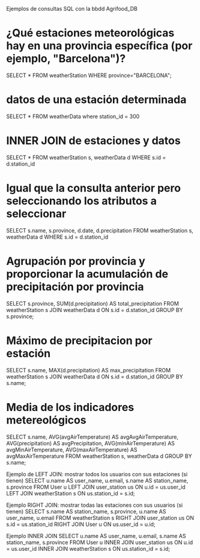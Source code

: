 Ejemplos de consultas SQL con la bbdd Agrifood_DB


# ¿Qué estaciones meteorológicas hay en una provincia específica (por ejemplo, "Barcelona")?
SELECT * FROM weatherStation WHERE province="BARCELONA";

# datos de una estación determinada
SELECT *  FROM weatherData where station_id = 300

# INNER JOIN de estaciones y datos
SELECT *  FROM weatherStation s, weatherData d WHERE s.id = d.station_id

# Igual que la consulta anterior pero seleccionando los atributos a seleccionar
SELECT s.name, s.province, d.date, d.precipitation FROM weatherStation s, weatherData d WHERE s.id = d.station_id


# Agrupación por provincia y proporcionar la acumulación de precipitación por provincia 
SELECT 
    s.province, 
    SUM(d.precipitation) AS total_precipitation
FROM 
    weatherStation s
JOIN 
    weatherData d ON s.id = d.station_id
GROUP BY 
    s.province;


# Máximo de precipitacion por estación
SELECT 
    s.name, 
    MAX(d.precipitation) AS max_precipitation
FROM 
    weatherStation s
JOIN 
    weatherData d ON s.id = d.station_id
GROUP BY 
    s.name;

# Media de los indicadores metereológicos
SELECT s.name,
  AVG(avgAirTemperature) AS avgAvgAirTemperature,
  AVG(precipitation) AS avgPrecipitation,
  AVG(minAirTemperature) AS avgMinAirTemperature,
  AVG(maxAirTemperature) AS avgMaxAirTemperature
  FROM weatherStation s, weatherData d
  GROUP BY s.name;


Ejemplo de LEFT JOIN: mostrar todos los usuarios con sus estaciones (si tienen)
SELECT 
    u.name AS user_name,
    u.email,
    s.name AS station_name,
    s.province
FROM 
    User u
LEFT JOIN 
    user_station us ON u.id = us.user_id
LEFT JOIN 
    weatherStation s ON us.station_id = s.id;


Ejemplo RIGHT JOIN: mostrar todas las estaciones con sus usuarios (si tienen)
SELECT 
    s.name AS station_name,
    s.province,
    u.name AS user_name,
    u.email
FROM 
    weatherStation s
RIGHT JOIN 
    user_station us ON s.id = us.station_id
RIGHT JOIN 
    User u ON us.user_id = u.id;

Ejemplo INNER JOIN
SELECT 
    u.name AS user_name,
    u.email,
    s.name AS station_name,
    s.province
FROM 
    User u
INNER JOIN 
    user_station us ON u.id = us.user_id
INNER JOIN 
    weatherStation s ON us.station_id = s.id;